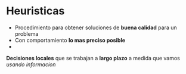
# Heuristicas
- Procedimiento para obtener soluciones de **buena calidad** para un problema
- Con comportamiento **lo mas preciso posible**
- 

**Decisiones locales** que se trabajan a **largo plazo** a medida que vamos _usando informacion_
